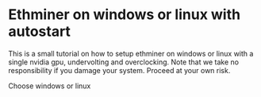 # Ethminer on windows or linux with autostart

This is a small tutorial on how to setup ethminer on windows or linux with a single nvidia gpu, undervolting and overclocking. Note that we take no responsibility if you damage your system. Proceed at your own risk.

Choose windows or linux